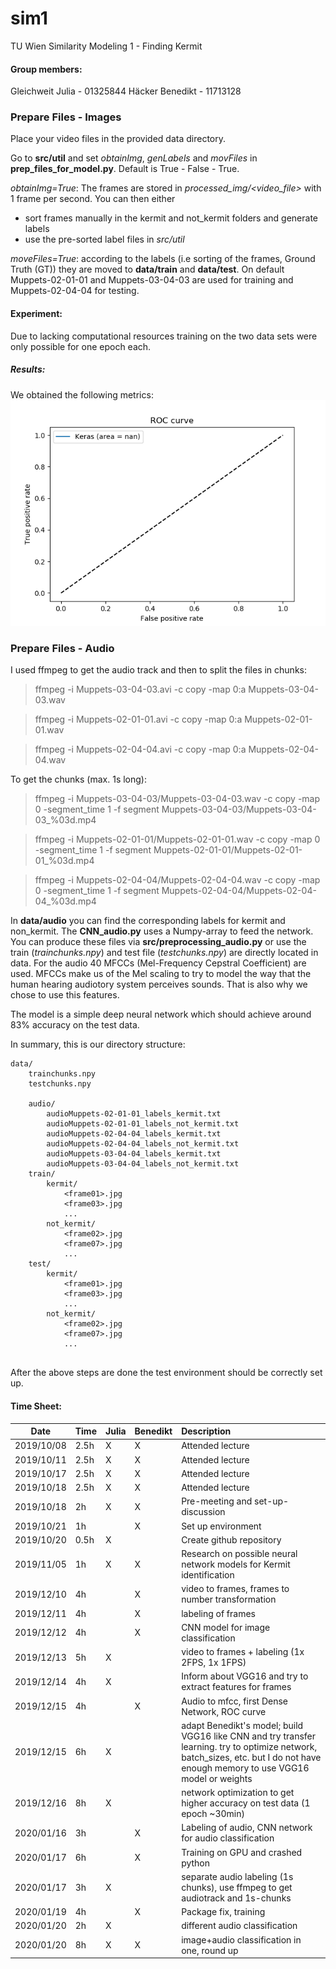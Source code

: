 
# sim1
TU Wien Similarity Modeling 1 - Finding Kermit

#### Group members: 
Gleichweit Julia - 01325844
Häcker Benedikt - 11713128

### Prepare Files - Images
Place your video files in the provided data directory.

Go to __src/util__ and set *obtainImg*, *genLabels* and *movFiles* in __prep_files_for_model.py__.
Default is True - False - True.    

*obtainImg=True*: The frames are stored in *processed_img/<video_file>* with 1 frame per second. You can then either 
* sort frames manually in the kermit and not_kermit folders and generate labels
* use the pre-sorted label files in *src/util*


*moveFiles=True*: according to the labels (i.e sorting of the frames, Ground Truth (GT)) they are moved to __data/train__ and __data/test__. 
On default Muppets-02-01-01 and Muppets-03-04-03 are used for training and Muppets-02-04-04 for testing.  

#### Experiment:
Due to lacking computational resources training on the two data sets were only possible for one epoch each.
##### Results:
We obtained the following metrics:
![ROC curve](https://github.com/juliagleichweit/sim1/blob/master/Figure_1.png)





### Prepare Files - Audio

I used ffmpeg to get the audio track and then to split the files in chunks:

>ffmpeg -i Muppets-03-04-03.avi -c copy -map 0:a Muppets-03-04-03.wav

>ffmpeg -i Muppets-02-01-01.avi -c copy -map 0:a Muppets-02-01-01.wav

>ffmpeg -i Muppets-02-04-04.avi -c copy -map 0:a Muppets-02-04-04.wav

To get the chunks (max. 1s long): 

> ffmpeg -i Muppets-03-04-03/Muppets-03-04-03.wav -c copy -map 0 -segment_time 1 -f segment Muppets-03-04-03/Muppets-03-04-03_%03d.mp4

> ffmpeg -i Muppets-02-01-01/Muppets-02-01-01.wav -c copy -map 0 -segment_time 1 -f segment Muppets-02-01-01/Muppets-02-01-01_%03d.mp4

> ffmpeg -i Muppets-02-04-04/Muppets-02-04-04.wav -c copy -map 0 -segment_time 1 -f segment Muppets-02-04-04/Muppets-02-04-04_%03d.mp4

In __data/audio__ you can find the corresponding labels for kermit and non_kermit. 
The __CNN_audio.py__ uses a Numpy-array to feed the network. You can produce these files via __src/preprocessing_audio.py__ or use the train (*trainchunks.npy*) and test file (*testchunks.npy*) are directly located in data.
For the audio 40 MFCCs (Mel-Frequency Cepstral Coefficient) are used. MFCCs make us of the  Mel scaling to try to model the way that the human hearing audiotory system perceives sounds.
That is also why we chose to use this features.

The model is a simple deep neural network which should achieve around 83% accuracy on the test data.

In summary, this is our directory structure:
```
data/
    trainchunks.npy
    testchunks.npy
    
    audio/
        audioMuppets-02-01-01_labels_kermit.txt
        audioMuppets-02-01-01_labels_not_kermit.txt
        audioMuppets-02-04-04_labels_kermit.txt
        audioMuppets-02-04-04_labels_not_kermit.txt
        audioMuppets-03-04-04_labels_kermit.txt
        audioMuppets-03-04-04_labels_not_kermit.txt
    train/        
        kermit/
            <frame01>.jpg
            <frame03>.jpg
            ...
        not_kermit/
            <frame02>.jpg
            <frame07>.jpg
            ...                        
    test/        
        kermit/
            <frame01>.jpg
            <frame03>.jpg
            ...
        not_kermit/
            <frame02>.jpg
            <frame07>.jpg
            ...                         
    
```

After the above steps are done the test environment should be correctly set up.
   
#### Time Sheet: 
| Date| Time   | Julia | Benedikt| Description|
|-------|:---------|:-------|:----|:------|
|2019/10/08| 2.5h | X | X | Attended lecture|
|2019/10/11| 2.5h | X | X |Attended lecture|
|2019/10/17| 2.5h | X | X |  Attended lecture|
|2019/10/18| 2.5h | X | X |  Attended lecture|
|2019/10/18|2h|X | X| Pre-meeting and set-up-discussion
|2019/10/21 |  1h | | X | Set up environment|
|2019/10/20| 0.5h | X | |  Create github repository|
|2019/11/05| 1h | X | X| Research on possible neural network models for Kermit identification|
|2019/12/10| 4h |  | X| video to frames, frames to number transformation|
|2019/12/11| 4h | | X| labeling of frames|
|2019/12/12| 4h |  | X| CNN model for image classification|
|2019/12/13| 5h | X | | video to frames + labeling (1x 2FPS, 1x 1FPS)
|2019/12/14| 4h | X | | Inform about VGG16 and try to extract features for frames|
|2019/12/15| 4h |  | X| Audio to mfcc, first Dense Network, ROC curve|
|2019/12/15| 6h | X | | adapt Benedikt's model; build VGG16 like CNN and try transfer learning. try to optimize network, batch_sizes, etc. but I do not have enough memory to use VGG16 model or weights|
|2019/12/16| 8h | X | | network optimization to get higher accuracy on test data (1 epoch ~30min)|
|2020/01/16| 3h |  | X| Labeling of audio, CNN network for audio classification|
|2020/01/17| 6h |  | X| Training on GPU and crashed python|
|2020/01/17| 3h | X | | separate audio labeling (1s chunks), use ffmpeg to get audiotrack and 1s-chunks
|2020/01/19| 4h |  | X| Package fix, training|
|2020/01/20| 2h | X | | different audio classification|
|2020/01/20| 8h | X | X| image+audio classification in one, round up|

